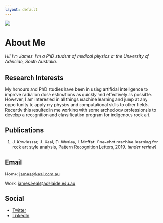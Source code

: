 ```yaml
---
layout: default
---
```


<img class="profile-picture" src="{{ site.profile_picture }}">

# About Me
###### Hi! I'm James. I'm a PhD student of medical physics at the University of Adelaide, South Australia.


## Research Interests

My honours and PhD studies have been in using artificial intelligence to improve radiation dose estimations as quickly and effectively as possible. However, I am interested in all things machine learning and jump at any opportunity to apply my physics and computational skills to other fields. Recently this resulted in me working with some archeology professionals to develop a recognition and classification program for indigenous rock art.

## Publications

1. J. Kowlessar, J. Keal, D. Wesley, I. Moffat: One-shot machine learning for rock art style analysis, Pattern Recognition Letters, 2019. *(under review)*


## Email

Home: [james@keal.com.au](mailto:james@keal.com.au)

Work: [james.keal@adelaide.edu.au](mailto:james.keal@adelaide.edu.au)


## Social

* [Twitter](https://twitter.com/_keeeal)
* [LinkedIn](https://www.linkedin.com/in/jkeal/)
